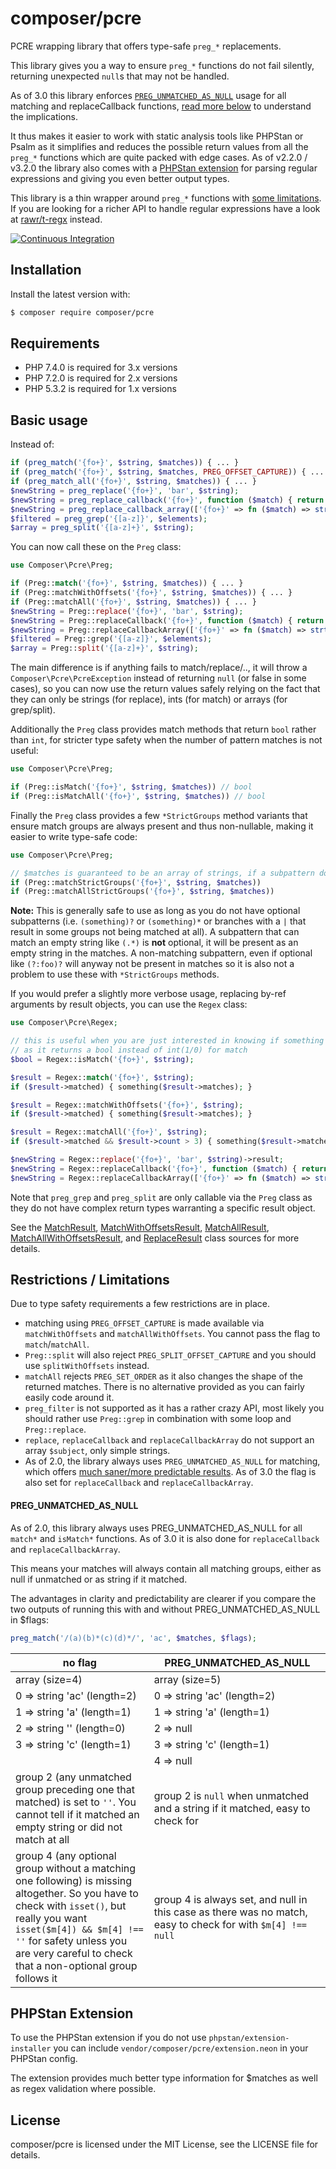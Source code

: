 composer/pcre
=============

PCRE wrapping library that offers type-safe `preg_*` replacements.

This library gives you a way to ensure `preg_*` functions do not fail silently, returning
unexpected `null`s that may not be handled.

As of 3.0 this library enforces [`PREG_UNMATCHED_AS_NULL`](#preg_unmatched_as_null) usage
for all matching and replaceCallback functions, [read more below](#preg_unmatched_as_null)
to understand the implications.

It thus makes it easier to work with static analysis tools like PHPStan or Psalm as it
simplifies and reduces the possible return values from all the `preg_*` functions which
are quite packed with edge cases. As of v2.2.0 / v3.2.0 the library also comes with a
[PHPStan extension](#phpstan-extension) for parsing regular expressions and giving you even better output types.

This library is a thin wrapper around `preg_*` functions with [some limitations](#restrictions--limitations).
If you are looking for a richer API to handle regular expressions have a look at
[rawr/t-regx](https://packagist.org/packages/rawr/t-regx) instead.

[![Continuous Integration](https://github.com/composer/pcre/workflows/Continuous%20Integration/badge.svg?branch=main)](https://github.com/composer/pcre/actions)


Installation
------------

Install the latest version with:

```bash
$ composer require composer/pcre
```


Requirements
------------

* PHP 7.4.0 is required for 3.x versions
* PHP 7.2.0 is required for 2.x versions
* PHP 5.3.2 is required for 1.x versions


Basic usage
-----------

Instead of:

```php
if (preg_match('{fo+}', $string, $matches)) { ... }
if (preg_match('{fo+}', $string, $matches, PREG_OFFSET_CAPTURE)) { ... }
if (preg_match_all('{fo+}', $string, $matches)) { ... }
$newString = preg_replace('{fo+}', 'bar', $string);
$newString = preg_replace_callback('{fo+}', function ($match) { return strtoupper($match[0]); }, $string);
$newString = preg_replace_callback_array(['{fo+}' => fn ($match) => strtoupper($match[0])], $string);
$filtered = preg_grep('{[a-z]}', $elements);
$array = preg_split('{[a-z]+}', $string);
```

You can now call these on the `Preg` class:

```php
use Composer\Pcre\Preg;

if (Preg::match('{fo+}', $string, $matches)) { ... }
if (Preg::matchWithOffsets('{fo+}', $string, $matches)) { ... }
if (Preg::matchAll('{fo+}', $string, $matches)) { ... }
$newString = Preg::replace('{fo+}', 'bar', $string);
$newString = Preg::replaceCallback('{fo+}', function ($match) { return strtoupper($match[0]); }, $string);
$newString = Preg::replaceCallbackArray(['{fo+}' => fn ($match) => strtoupper($match[0])], $string);
$filtered = Preg::grep('{[a-z]}', $elements);
$array = Preg::split('{[a-z]+}', $string);
```

The main difference is if anything fails to match/replace/.., it will throw a `Composer\Pcre\PcreException`
instead of returning `null` (or false in some cases), so you can now use the return values safely relying on
the fact that they can only be strings (for replace), ints (for match) or arrays (for grep/split).

Additionally the `Preg` class provides match methods that return `bool` rather than `int`, for stricter type safety
when the number of pattern matches is not useful:

```php
use Composer\Pcre\Preg;

if (Preg::isMatch('{fo+}', $string, $matches)) // bool
if (Preg::isMatchAll('{fo+}', $string, $matches)) // bool
```

Finally the `Preg` class provides a few `*StrictGroups` method variants that ensure match groups
are always present and thus non-nullable, making it easier to write type-safe code:

```php
use Composer\Pcre\Preg;

// $matches is guaranteed to be an array of strings, if a subpattern does not match and produces a null it will throw
if (Preg::matchStrictGroups('{fo+}', $string, $matches))
if (Preg::matchAllStrictGroups('{fo+}', $string, $matches))
```

**Note:** This is generally safe to use as long as you do not have optional subpatterns (i.e. `(something)?`
or `(something)*` or branches with a `|` that result in some groups not being matched at all).
A subpattern that can match an empty string like `(.*)` is **not** optional, it will be present as an
empty string in the matches. A non-matching subpattern, even if optional like `(?:foo)?` will anyway not be present in
matches so it is also not a problem to use these with `*StrictGroups` methods.

If you would prefer a slightly more verbose usage, replacing by-ref arguments by result objects, you can use the `Regex` class:

```php
use Composer\Pcre\Regex;

// this is useful when you are just interested in knowing if something matched
// as it returns a bool instead of int(1/0) for match
$bool = Regex::isMatch('{fo+}', $string);

$result = Regex::match('{fo+}', $string);
if ($result->matched) { something($result->matches); }

$result = Regex::matchWithOffsets('{fo+}', $string);
if ($result->matched) { something($result->matches); }

$result = Regex::matchAll('{fo+}', $string);
if ($result->matched && $result->count > 3) { something($result->matches); }

$newString = Regex::replace('{fo+}', 'bar', $string)->result;
$newString = Regex::replaceCallback('{fo+}', function ($match) { return strtoupper($match[0]); }, $string)->result;
$newString = Regex::replaceCallbackArray(['{fo+}' => fn ($match) => strtoupper($match[0])], $string)->result;
```

Note that `preg_grep` and `preg_split` are only callable via the `Preg` class as they do not have
complex return types warranting a specific result object.

See the [MatchResult](src/MatchResult.php), [MatchWithOffsetsResult](src/MatchWithOffsetsResult.php), [MatchAllResult](src/MatchAllResult.php),
[MatchAllWithOffsetsResult](src/MatchAllWithOffsetsResult.php), and [ReplaceResult](src/ReplaceResult.php) class sources for more details.

Restrictions / Limitations
--------------------------

Due to type safety requirements a few restrictions are in place.

- matching using `PREG_OFFSET_CAPTURE` is made available via `matchWithOffsets` and `matchAllWithOffsets`.
  You cannot pass the flag to `match`/`matchAll`.
- `Preg::split` will also reject `PREG_SPLIT_OFFSET_CAPTURE` and you should use `splitWithOffsets`
  instead.
- `matchAll` rejects `PREG_SET_ORDER` as it also changes the shape of the returned matches. There
  is no alternative provided as you can fairly easily code around it.
- `preg_filter` is not supported as it has a rather crazy API, most likely you should rather
  use `Preg::grep` in combination with some loop and `Preg::replace`.
- `replace`, `replaceCallback` and `replaceCallbackArray` do not support an array `$subject`,
  only simple strings.
- As of 2.0, the library always uses `PREG_UNMATCHED_AS_NULL` for matching, which offers [much
  saner/more predictable results](#preg_unmatched_as_null). As of 3.0 the flag is also set for
  `replaceCallback` and `replaceCallbackArray`.

#### PREG_UNMATCHED_AS_NULL

As of 2.0, this library always uses PREG_UNMATCHED_AS_NULL for all `match*` and `isMatch*`
functions. As of 3.0 it is also done for `replaceCallback` and `replaceCallbackArray`.

This means your matches will always contain all matching groups, either as null if unmatched
or as string if it matched.

The advantages in clarity and predictability are clearer if you compare the two outputs of
running this with and without PREG_UNMATCHED_AS_NULL in $flags:

```php
preg_match('/(a)(b)*(c)(d)*/', 'ac', $matches, $flags);
```

| no flag | PREG_UNMATCHED_AS_NULL |
| --- | --- |
| array (size=4)              | array (size=5) |
| 0 => string 'ac' (length=2) |   0 => string 'ac' (length=2) |
| 1 => string 'a' (length=1)  |   1 => string 'a' (length=1) |
| 2 => string '' (length=0)   |   2 => null |
| 3 => string 'c' (length=1)  |   3 => string 'c' (length=1) |
|                             |   4 => null |
| group 2 (any unmatched group preceding one that matched) is set to `''`. You cannot tell if it matched an empty string or did not match at all | group 2 is `null` when unmatched and a string if it matched, easy to check for |
| group 4 (any optional group without a matching one following) is missing altogether. So you have to check with `isset()`, but really you want `isset($m[4]) && $m[4] !== ''` for safety unless you are very careful to check that a non-optional group follows it | group 4 is always set, and null in this case as there was no match, easy to check for with `$m[4] !== null` |

PHPStan Extension
-----------------

To use the PHPStan extension if you do not use `phpstan/extension-installer` you can include `vendor/composer/pcre/extension.neon` in your PHPStan config.

The extension provides much better type information for $matches as well as regex validation where possible.

License
-------

composer/pcre is licensed under the MIT License, see the LICENSE file for details.
